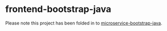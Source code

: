 frontend-bootstrap-java
=======================

Please note this project has been folded in to [microservice-bootstrap-java]("https://github.com/hmtc/microservice-bootstrap-java").

